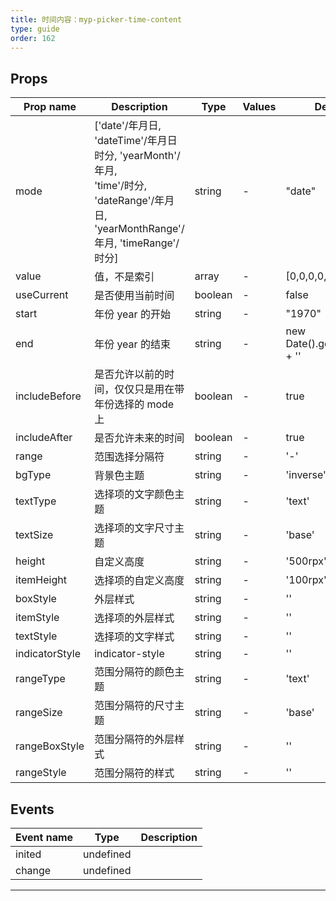 ```yaml
---
title: 时间内容：myp-picker-time-content
type: guide
order: 162
---
```


## Props

| Prop name      | Description                                                                                                                            | Type    | Values | Default                       |
| -------------- | -------------------------------------------------------------------------------------------------------------------------------------- | ------- | ------ | ----------------------------- |
| mode           | ['date'/年月日, 'dateTime'/年月日时分, 'yearMonth'/年月, <br>'time'/时分, 'dateRange'/年月日, 'yearMonthRange'/年月, 'timeRange'/时分] | string  | -      | "date"                        |
| value          | 值，不是索引                                                                                                                           | array   | -      | [0,0,0,0,0,0,0]               |
| useCurrent     | 是否使用当前时间                                                                                                                       | boolean | -      | false                         |
| start          | 年份 year 的开始                                                                                                                       | string  | -      | "1970"                        |
| end            | 年份 year 的结束                                                                                                                       | string  | -      | new Date().getFullYear() + '' |
| includeBefore  | 是否允许以前的时间，仅仅只是用在带年份选择的 mode 上                                                                                   | boolean | -      | true                          |
| includeAfter   | 是否允许未来的时间                                                                                                                     | boolean | -      | true                          |
| range          | 范围选择分隔符                                                                                                                         | string  | -      | '-'                           |
| bgType         | 背景色主题                                                                                                                             | string  | -      | 'inverse'                     |
| textType       | 选择项的文字颜色主题                                                                                                                   | string  | -      | 'text'                        |
| textSize       | 选择项的文字尺寸主题                                                                                                                   | string  | -      | 'base'                        |
| height         | 自定义高度                                                                                                                             | string  | -      | '500rpx'                      |
| itemHeight     | 选择项的自定义高度                                                                                                                     | string  | -      | '100rpx'                      |
| boxStyle       | 外层样式                                                                                                                               | string  | -      | ''                            |
| itemStyle      | 选择项的外层样式                                                                                                                       | string  | -      | ''                            |
| textStyle      | 选择项的文字样式                                                                                                                       | string  | -      | ''                            |
| indicatorStyle | indicator-style                                                                                                                        | string  | -      | ''                            |
| rangeType      | 范围分隔符的颜色主题                                                                                                                   | string  | -      | 'text'                        |
| rangeSize      | 范围分隔符的尺寸主题                                                                                                                   | string  | -      | 'base'                        |
| rangeBoxStyle  | 范围分隔符的外层样式                                                                                                                   | string  | -      | ''                            |
| rangeStyle     | 范围分隔符的样式                                                                                                                       | string  | -      | ''                            |

## Events

| Event name | Type      | Description |
| ---------- | --------- | ----------- |
| inited     | undefined |
| change     | undefined |

---
